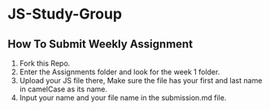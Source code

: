 # JS-Study-Group

## How To Submit Weekly Assignment

1. Fork this Repo.
2. Enter the Assignments folder and look for the week 1 folder.
3. Upload your JS file there, Make sure the file has your first and last name in camelCase as its name.
4. Input your name and your file name in the submission.md file.
